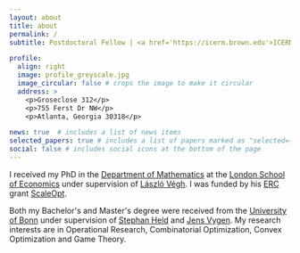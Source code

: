 ```yaml
---
layout: about
title: about
permalink: /
subtitle: Postdoctoral Fellow | <a href='https://icerm.brown.edu'>ICERM</a> & <a href='https://www.isye.gatech.edu'>Georgia Tech</a>.

profile:
  align: right
  image: profile_greyscale.jpg
  image_circular: false # crops the image to make it circular
  address: >
    <p>Groseclose 312</p>
    <p>755 Ferst Dr NW</p>
    <p>Atlanta, Georgia 30318</p>

news: true  # includes a list of news items
selected_papers: true # includes a list of papers marked as "selected={true}"
social: false # includes social icons at the bottom of the page
---
```


I received my PhD in the <a href="http://www.lse.ac.uk/Mathematics" target="_blank">Department of Mathematics</a> at the <a href="http://lse.ac.uk" target="_blank">London School of Economics</a> under supervision of <a href="http://personal.lse.ac.uk/veghl/)" target="_blank">L&aacute;szl&oacute;
V&eacute;gh</a>. I was funded by his <a href="https://erc.europa.eu/" target="_blank">ERC</a> grant <a href="http://personal.lse.ac.uk/veghl/scaleopt.html" target="_blank">ScaleOpt</a>. 

Both my Bachelor's and Master's degree were received from the [University of Bonn](https://www.uni-bonn.de/en/university/) under supervision of <a href="http://www.or.uni-bonn.de/~held/Stephan_Held.html" target="_blank">Stephan Held</a> and <a href="http://www.or.uni-bonn.de/~vygen/" target="_blank">Jens Vygen</a>.
My research interests are in Operational Research, Combinatorial Optimization, Convex Optimization and Game Theory.

<!-- Write your biography here. Tell the world about yourself. Link to your favorite [subreddit](http://reddit.com). You can put a picture in, too. The code is already in, just name your picture `prof_pic.jpg` and put it in the `img/` folder.

Put your address / P.O. box / other info right below your picture. You can also disable any these elements by editing `profile` property of the YAML header of your `_pages/about.md`. Edit `_bibliography/papers.bib` and Jekyll will render your [publications page](/publications/) automatically.

Link to your social media connections, too. This theme is set up to use [Font Awesome icons](http://fortawesome.github.io/Font-Awesome/) and [Academicons](https://jpswalsh.github.io/academicons/), like the ones below. Add your Facebook, Twitter, LinkedIn, Google Scholar, or just disable all of them. -->
